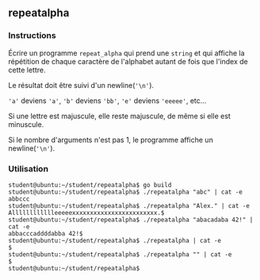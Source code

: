 ## repeatalpha

### Instructions

Écrire un programme `repeat_alpha` qui prend une `string` et qui affiche la répétition de chaque caractère de l'alphabet autant de fois que l'index de cette lettre.

Le résultat doit être suivi d'un newline(`'\n'`).

`'a'` deviens `'a'`, `'b'` deviens `'bb'`, `'e'` deviens `'eeeee'`, etc...

Si une lettre est majuscule, elle reste majuscule, de même si elle est minuscule.

Si le nombre d'arguments n'est pas 1, le programme affiche un newline(`'\n'`).

### Utilisation

```console
student@ubuntu:~/student/repeatalpha$ go build
student@ubuntu:~/student/repeatalpha$ ./repeatalpha "abc" | cat -e
abbccc
student@ubuntu:~/student/repeatalpha$ ./repeatalpha "Alex." | cat -e
Alllllllllllleeeeexxxxxxxxxxxxxxxxxxxxxxxx.$
student@ubuntu:~/student/repeatalpha$ ./repeatalpha "abacadaba 42!" | cat -e
abbacccaddddabba 42!$
student@ubuntu:~/student/repeatalpha$ ./repeatalpha | cat -e
$
student@ubuntu:~/student/repeatalpha$ ./repeatalpha "" | cat -e
$
student@ubuntu:~/student/repeatalpha$
```
